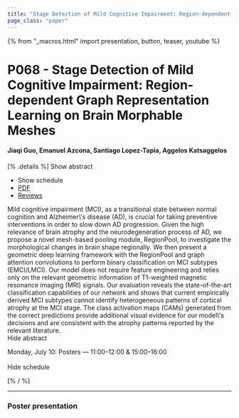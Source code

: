 ```yaml
---
title: "Stage Detection of Mild Cognitive Impairment: Region-dependent Graph Representation Learning on Brain Morphable Meshes"
page_class: "paper"
---
```


{% from "_macros.html" import presentation, button, teaser, youtube %}

# P068 - Stage Detection of Mild Cognitive Impairment: Region-dependent Graph Representation Learning on Brain Morphable Meshes

#### Jiaqi Guo, Emanuel Azcona, Santiago Lopez-Tapia, Aggelos Katsaggelos

[% .details %]
<a class="toggle_visibility" data-selector=".abstract" data-level="3">Show abstract</a>
- <a class="toggle_visibility" data-selector=".schedule" data-level="3">Show schedule</a>
- <a href="https://openreview.net/pdf?id=J4JWTCq14u">PDF</a>
- <a href="https://openreview.net/forum?id=J4JWTCq14u">Reviews</a>

<p>
    <span class="abstract">
        Mild cognitive impairment (MCI), as a transitional state between normal cognition and Alzheimer\'s disease (AD), is crucial for taking preventive interventions in order to slow down AD progression. Given the high relevance of brain atrophy and the neurodegeneration process of AD, we propose a novel mesh-based pooling module, RegionPool, to investigate the morphological changes in brain shape regionally. We then present a geometric deep learning framework with the RegionPool and graph attention convolutions to perform binary classification on MCI subtypes (EMCI/LMCI). Our model does not require feature engineering and relies only on the relevant geometric information of T1-weighted magnetic resonance imaging (MRI) signals. Our evaluation reveals the state-of-the-art classification capabilities of our network and shows that current empirically derived MCI subtypes cannot identify heterogeneous patterns of cortical atrophy at the MCI stage. The class activation maps (CAMs) generated from the correct predictions provide additional visual evidence for our model\'s decisions and are consistent with the atrophy patterns reported by the relevant literature.
        <br>
        <span class="actions"><a class="toggle_visibility" data-level="2">Hide abstract</a></span>
    </span>
</p>

<p>
    <span class="schedule">
        Monday, July 10: Posters — 11:00–12:00 & 15:00–16:00<br>
        <br>
        <span class="actions"><a class="toggle_visibility" data-level="2">Hide schedule</a></span>
    </span>
</p>
[% / %]

---


### Poster presentation
